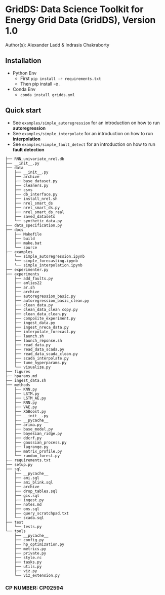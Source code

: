 # GridDS: Data Science Toolkit for Energy Grid Data (GridDS), Version 1.0

Author(s): Alexander Ladd & Indrasis Chakraborty


## Installation
- Python Env
    - First  `pip install -r requirements.txt`
    - Then pip install -e .
- Conda Env
    - `conda install gridds.yml`
    
    
## Quick start
- See `examples/simple_autoregression` for an introduction on how to run **autoregression**
- See `examples/simple_interpolate` for an introduction on how to run **interpolation**
- See `examples/simple_fault_detect` for an introduction on how to run **fault detection**

```
├── RNN_univariate_nrel.db
├── __init__.py
├── data
│   ├── __init__.py
│   ├── archive
│   ├── base_dataset.py
│   ├── cleaners.py
│   ├── csvs
│   ├── db_interface.py
│   ├── install_nrel.sh
│   ├── nrel_smart_ds
│   ├── nrel_smart_ds.py
│   ├── nrel_smart_ds_real
│   ├── saved_datasets
│   └── synthetic_data.py
├── data_specification.py
├── docs
│   ├── Makefile
│   ├── build
│   ├── make.bat
│   └── source
├── examples
│   └── simple_autoregression.ipynb
│   └── simple_forecasting.ipynb
│   └── simple_interpolation.ipynb
├── experimenter.py
├── experiments
│   ├── add_faults.py
│   ├── amlies22
│   ├── ar.sh
│   ├── archive
│   ├── autoregression_basic.py
│   ├── autoregression_basic_clean.py
│   ├── clean_data.py
│   ├── clean_data_clean copy.py
│   ├── clean_data_clean.py
│   ├── composite_experiment.py
│   ├── ingest_data.py
│   ├── ingest_nreca_data.py
│   ├── interpolate_forecast.py
│   ├── launch.sh
│   ├── launch_reponse.sh
│   ├── read_data.py
│   ├── read_data_scada.py
│   ├── read_data_scada_clean.py
│   ├── scada_interpolate.py
│   ├── tune_hyperparams.py
│   └── visualize.py
├── figures
├── hparams.md
├── ingest_data.sh
├── methods
│   ├── KNN.py
│   ├── LSTM.py
│   ├── LSTM_AE.py
│   ├── RNN.py
│   ├── VAE.py
│   ├── XGBoost.py
│   ├── __init__.py
│   ├── __pycache__
│   ├── arima.py
│   ├── base_model.py
│   ├── bayesian_ridge.py
│   ├── ddcrf.py
│   ├── gaussian_process.py
│   ├── lagrange.py
│   ├── matrix_profile.py
│   └── random_forest.py
├── requirements.txt
├── setup.py
├── sql
│   ├── __pycache__
│   ├── ami.sql
│   ├── ami_blink.sql
│   ├── archive
│   ├── drop_tables.sql
│   ├── gis.sql
│   ├── ingest.py
│   ├── notes.md
│   ├── oms.sql
│   ├── query_scratchpad.txt
│   └── scada.sql
├── test
│   └── tests.py
└── tools
    ├── __pycache__
    ├── config.py
    ├── hp_optimization.py
    ├── metrics.py
    ├── private.py
    ├── style.rc
    ├── tasks.py
    ├── utils.py
    ├── viz.py
    └── viz_extension.py

```



### CP NUMBER: CP02594
